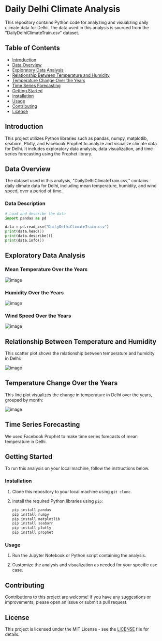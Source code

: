 # Daily Delhi Climate Analysis

This repository contains Python code for analyzing and visualizing daily climate data for Delhi. The data used in this analysis is sourced from the "DailyDelhiClimateTrain.csv" dataset.

## Table of Contents

- [Introduction](#introduction)
- [Data Overview](#data-overview)
- [Exploratory Data Analysis](#exploratory-data-analysis)
- [Relationship Between Temperature and Humidity](#relationship-between-temperature-and-humidity)
- [Temperature Change Over the Years](#temperature-change-over-the-years)
- [Time Series Forecasting](#time-series-forecasting)
- [Getting Started](#getting-started)
- [Installation](#installation)
- [Usage](#usage)
- [Contributing](#contributing)
- [License](#license)

## Introduction

This project utilizes Python libraries such as pandas, numpy, matplotlib, seaborn, Plotly, and Facebook Prophet to analyze and visualize climate data for Delhi. It includes exploratory data analysis, data visualization, and time series forecasting using the Prophet library.

## Data Overview

The dataset used in this analysis, "DailyDelhiClimateTrain.csv," contains daily climate data for Delhi, including mean temperature, humidity, and wind speed, over a period of time.

### Data Description

```python
# Load and describe the data
import pandas as pd

data = pd.read_csv("DailyDelhiClimateTrain.csv")
print(data.head())
print(data.describe())
print(data.info())
```

## Exploratory Data Analysis

### Mean Temperature Over the Years

![image](https://github.com/AtreoP/Weather-Forecast/assets/97874269/82af4c82-3fca-4861-acaf-b8041d4f959f)


### Humidity Over the Years

![image](https://github.com/AtreoP/Weather-Forecast/assets/97874269/16693680-7c39-44d9-ba41-9c506c5e29c8)


### Wind Speed Over the Years
![image](https://github.com/AtreoP/Weather-Forecast/assets/97874269/dded2725-51e7-48a3-ab90-4e8c7a90e277)


## Relationship Between Temperature and Humidity

This scatter plot shows the relationship between temperature and humidity in Delhi:

![image](https://github.com/AtreoP/Weather-Forecast/assets/97874269/4d01526a-cd52-4d3c-ae3c-052a952b4f84)


## Temperature Change Over the Years

This line plot visualizes the change in temperature in Delhi over the years, grouped by month:

![image](https://github.com/AtreoP/Weather-Forecast/assets/97874269/d4353559-e802-4929-95f7-65e7ff063d4e)

## Time Series Forecasting

We used Facebook Prophet to make time series forecasts of mean temperature in Delhi.



## Getting Started

To run this analysis on your local machine, follow the instructions below.

### Installation

1. Clone this repository to your local machine using `git clone`.

2. Install the required Python libraries using `pip`:

   ```bash
   pip install pandas
   pip install numpy
   pip install matplotlib
   pip install seaborn
   pip install plotly
   pip install prophet
   ```

### Usage

1. Run the Jupyter Notebook or Python script containing the analysis.

2. Customize the analysis and visualization as needed for your specific use case.

## Contributing

Contributions to this project are welcome! If you have any suggestions or improvements, please open an issue or submit a pull request.

## License

This project is licensed under the MIT License - see the [LICENSE](LICENSE) file for details.

